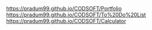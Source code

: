 https://pradum99.github.io/CODSOFT/Portfolio
https://pradum99.github.io/CODSOFT/To%20Do%20List
https://pradum99.github.io/CODSOFT/Calculator
